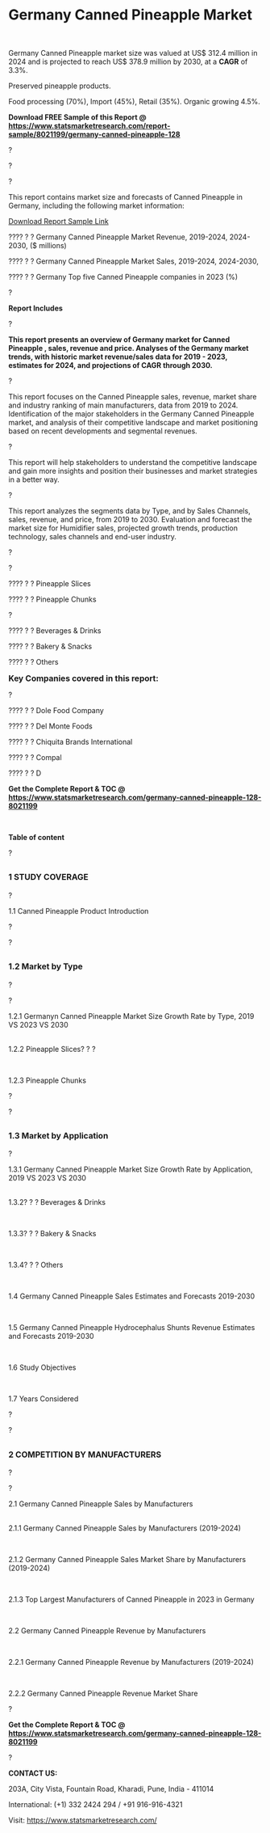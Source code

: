 <h1>Germany Canned Pineapple Market</h1><br/><p>Germany Canned Pineapple market size was valued at US$ 312.4 million in 2024 and is projected to reach US$ 378.9 million by 2030, at a <strong>CAGR</strong> of 3.3%.</p>
 
 
 
 <p>Preserved pineapple products.</p>
 
 
 
 <p>Food processing (70%), Import (45%), Retail (35%). Organic growing 4.5%.</p>
 
 
 
 <div><b>Download FREE Sample of this Report @ <a href="https://www.statsmarketresearch.com/download-free-sample/8021199/germany-canned-pineapple-128">https://www.statsmarketresearch.com/report-sample/8021199/germany-canned-pineapple-128</a></b></div>
 
 
 
 <p>? </p>
 
 
 
 <p>? </p>
 
 
 
 <p>? </p>
 
 
 
 <p>This report contains market size and forecasts of Canned Pineapple in Germany, including the following market information:</p>
 
 
 
 <p><a href="https://www.statsmarketresearch.com/download-free-sample/8021199/germany-canned-pineapple-128">Download Report Sample Link</a></p>
 
 
 
 <p>???? ? ? Germany Canned Pineapple Market Revenue, 2019-2024, 2024-2030, ($ millions)</p>
 
 
 
 <p>???? ? ? Germany Canned Pineapple Market Sales, 2019-2024, 2024-2030,</p>
 
 
 
 <p>???? ? ? Germany Top five Canned Pineapple companies in 2023 (%)</p>
 
 
 
 <p>? </p>
 
 
 
 <p><strong>Report Includes</strong></p>
 
 
 
 <p>? </p>
 
 
 
 <p><strong>This report presents an overview of Germany market for Canned Pineapple , sales, revenue and price. Analyses of the Germany market trends, with historic market revenue/sales data for 2019 - 2023, estimates for 2024, and projections of <strong>CAGR</strong> through 2030.</strong></p>
 
 
 
 <p>? </p>
 
 
 
 <p>This report focuses on the Canned Pineapple sales, revenue, market share and industry ranking of main manufacturers, data from 2019 to 2024. Identification of the major stakeholders in the Germany Canned Pineapple market, and analysis of their competitive landscape and market positioning based on recent developments and segmental revenues.</p>
 
 
 
 <p>? </p>
 
 
 
 <p>This report will help stakeholders to understand the competitive landscape and gain more insights and position their businesses and market strategies in a better way.</p>
 
 
 
 <p>? </p>
 
 
 
 <p>This report analyzes the segments data by Type, and by Sales Channels, sales, revenue, and price, from 2019 to 2030. Evaluation and forecast the market size for Humidifier sales, projected growth trends, production technology, sales channels and end-user industry.</p>
 
 
 
 <p>? </p>
 
 
 
 <p>? </p>
 
 
 
 <p>???? ? ? Pineapple Slices</p>
 
 
 
 <p>???? ? ? Pineapple Chunks</p>
 
 
 
 <p>? </p>
 
 
 
 <p>???? ? ? Beverages & Drinks</p>
 
 
 
 <p>???? ? ? Bakery & Snacks</p>
 
 
 
 <p>???? ? ? Others</p>
 
 
 
 <p><span style="font-size:16px"><strong>Key Companies covered in this report:</strong></span></p>
 
 
 
 <p>? </p>
 
 
 
 <p>???? ? ? Dole Food Company</p>
 
 
 
 <p>???? ? ? Del Monte Foods</p>
 
 
 
 <p>???? ? ? Chiquita Brands International</p>
 
 
 
 <p>???? ? ? Compal</p>
 
 
 
 <p>???? ? ? D</p>
 
 
 
 <div><b>Get the Complete Report & TOC @ <a href="https://www.statsmarketresearch.com/germany-canned-pineapple-128-8021199">https://www.statsmarketresearch.com/germany-canned-pineapple-128-8021199</a></b></div>
 
 
 
 <p><br />
 
 <b>Table of content</b></p>
 
 
 
 <p>? </p>
 
 
 
 <h2><span style="font-size:16px"><strong>1 STUDY COVERAGE</strong></span></h2>
 
 
 
 <p>? </p>
 
 
 
 <p>1.1 Canned Pineapple Product Introduction</p>
 
 
 
 <p>? </p>
 
 
 
 <p>? </p>
 
 
 
 <h2><span style="font-size:16px"><strong>1.2 Market by Type</strong></span></h2>
 
 
 
 <p>? </p>
 
 
 
 <p>? </p>
 
 
 
 <p>1.2.1 Germanyn Canned Pineapple Market Size Growth Rate by Type, 2019 VS 2023 VS 2030<br />
 
 <br />
 
 1.2.2 Pineapple Slices? ? ? <br />
 
 <br />
 
 1.2.3 Pineapple Chunks<br />
 
 ? </p>
 
 
 
 <p>? </p>
 
 
 
 <h2><span style="font-size:16px"><strong>1.3 Market by Application</strong></span></h2>
 
 
 
 <p>? </p>
 
 
 
 <p>1.3.1 Germany Canned Pineapple Market Size Growth Rate by Application, 2019 VS 2023 VS 2030<br />
 
 <br />
 
 1.3.2? ? ? Beverages & Drinks<br />
 
 <br />
 
 1.3.3? ? ? Bakery & Snacks<br />
 
 <br />
 
 1.3.4? ? ? Others<br />
 
 <br />
 
 1.4 Germany Canned Pineapple Sales Estimates and Forecasts 2019-2030<br />
 
 <br />
 
 1.5 Germany Canned Pineapple Hydrocephalus Shunts Revenue Estimates and Forecasts 2019-2030<br />
 
 <br />
 
 1.6 Study Objectives<br />
 
 <br />
 
 1.7 Years Considered</p>
 
 
 
 <p>? </p>
 
 
 
 <p>? </p>
 
 
 
 <h2><span style="font-size:16px"><strong>2 COMPETITION BY MANUFACTURERS</strong></span></h2>
 
 
 
 <p>? </p>
 
 
 
 <p>? </p>
 
 
 
 <p>2.1 Germany Canned Pineapple Sales by Manufacturers<br />
 
 <br />
 
 2.1.1 Germany Canned Pineapple Sales by Manufacturers (2019-2024)<br />
 
 <br />
 
 2.1.2 Germany Canned Pineapple Sales Market Share by Manufacturers (2019-2024)<br />
 
 <br />
 
 2.1.3 Top Largest Manufacturers of Canned Pineapple in 2023 in Germany<br />
 
 <br />
 
 2.2 Germany Canned Pineapple Revenue by Manufacturers<br />
 
 <br />
 
 2.2.1 Germany Canned Pineapple Revenue by Manufacturers (2019-2024)<br />
 
 <br />
 
 2.2.2 Germany Canned Pineapple Revenue Market Share</p>
 
 
 
 <p>? </p>
 
 
 
 <div><b>Get the Complete Report & TOC @ <a href="https://www.statsmarketresearch.com/germany-canned-pineapple-128-8021199">https://www.statsmarketresearch.com/germany-canned-pineapple-128-8021199</a></b></div>
 
 
 
 <p>? </p>
 
 
 
 <p><b>CONTACT US:</b><br />
 
 203A, City Vista, Fountain Road, Kharadi, Pune, India - 411014<br />
 
 International: (+1) 332 2424 294 / +91 916-916-4321<br />
 
 Visit: <a href="https://www.statsmarketresearch.com/">https://www.statsmarketresearch.com/</a></p>